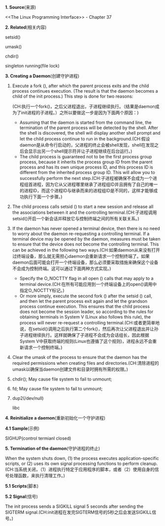 **1. Source**(来源)

<\<The Linux Programming Interface>> - Chapter 37



**2. Related**(相关内容)

setsid()

umask()

chdir()

singleton running(file lock)



**3. Creating a Daemon**(创建守护进程)

1. Execute a fork (), after which the parent process exits and the child process continues execution. (The result is that the daemon becomes a child of the init process.) This step is done for two reasons:

   (CH:执行一个fork()，之后父进程退出，子进程继续执行。（结果是daemon成为了init进程的子进程。）之所以要做这一步是因为下面两个原因：)

   - Assuming that the daemon is started from the command line, the termination of the parent process will be detected by the shell. After the shell is discovered, the shell will display another shell prompt and let the child process continue to run in the background.(CH:假设daemon是从命令行启动的，父进程的终止会被shell发现，shell在发现之后会显示出另一个shell提示符并让子进程继续在后台运行。)
   - The child process is guaranteed not to be the first process group process, because it inherits the process group ID from the parent process and has its own unique process ID, and this process ID is different from the inherited process group ID. This will allow you to successfully perform the next step.(CH:子进程被确保不会成为一个进程组首进程，因为它从父进程哪里继承了进程组ID并且拥有了自己的唯一的进程ID，而这个进程ID与继承而来的进程组ID是不同的，这样才能够成功执行下面一个步骤。)

2. The child process calls setsid () to start a new session and release all the associations between it and the controlling terminal.(CH:子进程调用setsid()开启一个新会话并释放它与控制终端之间的所有关联关系。)

3. If the daemon has never opened a terminal device, then there is no need to worry about the daemon re-requesting a controlling terminal. If a terminal device may be opened by the daemon, measures must be taken to ensure that the device does not become the controlling terminal. This can be achieved in the following two ways.(CH:如果daemon从来没有打开过终端设备，那么就无需担心daemon会重新请求一个控制终端了。如果daemon后面可能会打开一个终端设备，那么必须要采取措施来确保这个设备不会成为控制终端。这可以通过下面两种方式实现。)

   - Specify the O_NOCTTY flag in all open () calls that may apply to a terminal device.(CH:在所有可能应用到一个终端设备上的open()调用中指定O_NOCTTY标记。)
   - Or more simply, execute the second fork () after the setsid () call, and then let the parent process exit again and let the grandson process continue execution. This ensures that the child process does not become the session leader, so according to the rules for obtaining terminals in System V (Linux also follows this rule), the process will never re-request a controlling terminal.(CH:或者更简单地说，在setsid()调用之后执行第二个fork()，然后再次让父进程退出并让孙子进程继续执行。这样就确保了子进程不会成为会话组长，因此根据System V中获取终端的规则(Linux也遵循了这个规则)，进程永远不会重新请求一个控制终端。)

4. Clear the umask of the process to ensure that the daemon has the required permissions when creating files and directories.(CH:清除进程的umask以确保当daemon创建文件和目录时拥有所需的权限。)

5. chdir(); May cause file system to fail to unmount;

6. fd; May cause file system to fail to unmount;

7. dup2(/dev/null)

   libc

   

**4. Reinitialize a daemon**(重新初始化一个守护进程)

**4.1 Sample**(示例)

SIGHUP(control termianl closed)



**5. Termination of the daemon**(守护进程的终止)

When the system shuts down, (1) the process executes application-specific scripts, or (2) uses its own signal processing functions to perform cleanup.(CH:当系统关闭，（1）进程执行特定于应用程序的脚本，或者（2）使用自身的信号处理函数，来执行清理工作。)

**5.1 Scripts**(脚本)

**5.2 Signal**(信号)

The init process sends a SIGKILL signal 5 seconds after sending the SIGTERM signal.(CH:init进程在发完SIGTERM信号的5秒之后会发送SIGKILL信号。)









